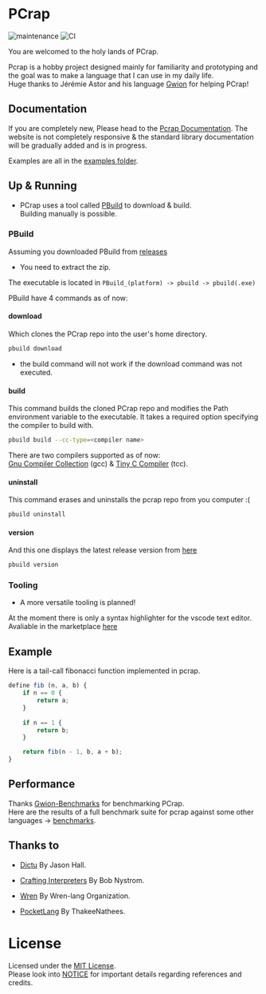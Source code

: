 # PCrap
![maintenance](https://img.shields.io/maintenance/yes/2022?style=flat-square)
![CI](https://img.shields.io/github/workflow/status/valkarias/PCrap/Release-builds?style=flat-square)


You are welcomed to the holy lands of PCrap.  

Pcrap is a hobby project designed mainly for familiarity and prototyping and the goal was to make a language that I can use in my daily life.    
Huge thanks to Jérémie Astor and his language [Gwion](https://github.com/Gwion/Gwion) for helping PCrap!

## Documentation
If you are completely new, Please head to the [Pcrap Documentation](https://valkarias.github.io/contents/toc.html).
The website is not completely responsive & the standard library documentation will be gradually added and is in progress.

Examples are all in the [examples folder](https://github.com/valkarias/PCrap/tree/master/examples).

## Up & Running
- PCrap uses a tool called [PBuild](https://github.com/valkarias/PCrap/releases) to download & build.  
Building manually is possible.

### PBuild
Assuming you downloaded PBuild from [releases](https://github.com/valkarias/PCrap/releases)  
- You need to extract the zip.  

The executable is located in `PBuild_(platform) -> pbuild -> pbuild(.exe)`  

PBuild have 4 commands as of now: 


#### download 
Which clones the PCrap repo into the user's home directory.  
```bash
pbuild download
```
- the build command will not work if the download command was not executed.     

#### build
This command builds the cloned PCrap repo and modifies the Path environment variable to the executable. It takes a required option specifying the compiler to build with. 
```bash
pbuild build --cc-type=<compiler name>
``` 
There are two compilers supported as of now:  
[Gnu Compiler Collection](https://gcc.gnu.org) (gcc) & [Tiny C Compiler](https://bellard.org/tcc/) (tcc). 

#### uninstall 
This command erases and uninstalls the pcrap repo from you computer :(
```bash
pbuild uninstall
```  

#### version
And this one displays the latest release version from [here](https://github.com/valkarias/PCrap/releases)
```bash
pbuild version
```

### Tooling
- A more versatile tooling is planned! 

At the moment there is only a syntax highlighter for the vscode text editor.  
Avaliable in the marketplace [here](https://marketplace.visualstudio.com/items?itemName=PCrap.pcrap-syntax-highlighter)  


## Example
Here is a tail-call fibonacci function implemented in pcrap.
```js
define fib (n, a, b) {
    if n == 0 {
        return a;
    }
    
    if n == 1 {
        return b;
    }

    return fib(n - 1, b, a + b);
}
```

## Performance  
Thanks [Gwion-Benchmarks](https://github.com/Gwion/gwion-benchmark) for benchmarking PCrap.  
Here are the results of a full benchmark suite for pcrap against some other languages -> [benchmarks](https://gwion.github.io/Gwion/Benchmarks.html).

## Thanks to
- [Dictu](https://github.com/dictu-lang/Dictu) By Jason Hall.  
 
- [Crafting Interpreters](https://github.com/munificent/craftinginterpreters) By Bob Nystrom.
- [Wren](https://github.com/wren-lang/wren) By Wren-lang Organization.
- [PocketLang](https://github.com/ThakeeNathees/pocketlang) By ThakeeNathees.

# License

Licensed under the [MIT License](https://github.com/valkarias/PCrap/blob/master/LICENSE).  
Please look into [NOTICE](https://github.com/valkarias/PCrap/blob/master/NOTICE.txt) for important details regarding references and credits.
